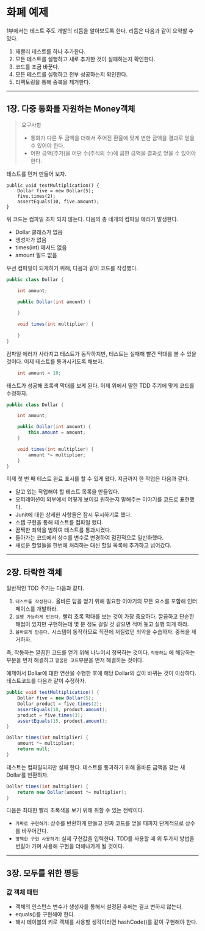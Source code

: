 # 화폐 예제
1부에서는 테스트 주도 개발의 리듬을 알아보도록 한다. 리듬은 다음과 같이 요약할 수 있다.
1. 재빨리 테스트를 하나 추가한다.
2. 모든 테스트를 샐행하고 새로 추가한 것이 실패하는지 확인한다.
3. 코드를 조금 바꾼다.
4. 모든 테스트를 실행하고 전부 성공하는지 확인한다.
5. 리팩토링을 통해 중복을 제거한다. 
---
## 1장. 다중 통화를 자원하는 Money객체
> 요구사항
> * 통화가 다른 두 금액을 더해서 주어진 환율에 맞게 변한 금액을 결과로 얻을 수 있어야 한다. 
> * 어떤 금액(주가)을 어떤 수(주식의 수)에 곱한 금액을 결과로 얻을 수 있어야 한다.

테스트를 먼저 만들어 보자.
```
public void testMultiplication() {
    Dollar five = new Dollar(5);
    five.times(2);
    assertEquals(10, five.amount);
}
```
위 코드는 컴파일 조차 되지 않는다. 다음의 총 네개의 컴파일 에러가 발생한다. 
* Dollar 클래스가 없음
* 생성자가 없음
* times(int) 메서드 없음
* amount 필드 없음

우선 컴파일이 되게하기 위해, 다음과 같이 코드를 작성헀다.

``` java
public class Dollar {

    int amount;

    public Dollar(int amount) {
    
    }

    void times(int multiplier) {
    
    }
}
```
컴파일 에러가 사라지고 테스트가 동작하지만, 테스트는 실패해 빨간 막대를 볼 수 있을 것이다. 이제 테스트를 통과시키도록 해보자.

``` java
    int amount = 10;
```
테스트가 성공해 초록색 막대를 보게 된다. 이제 위에서 말한 TDD 주기에 맞게 코드를 수정하자. 

``` java
public class Dollar {

    int amount;

    public Dollar(int amount) {
        this.amount = amount;
    }

    void times(int multiplier) {
        amount *= multiplier;
    }
}
```
이제 첫 번 째 테스트 완료 표시를 할 수 있게 됐다. 지금까지 한 작업은 다음과 같다. 
* 알고 있는 작업해야 할 테스트 목록을 만들었다.
* 오퍼레이션이 외부에서 어떻게 보이길 원하는지 말해주는 이야기를 코드로 표현했다. 
* Junit에 대한 상세한 사항들은 잠시 무시하기로 했다.
* 스텝 구현을 통해 테스트를 컴파일 했다.
* 끔찍한 죄악을 범하여 테스트를 통과시켰다.
* 돌아가는 코드에서 상수를 변수로 변경하여 점진적으로 일반화했다. 
* 새로운 할일들을 한번에 처리하는 대신 할일 목록에 추가하고 넘어갔다. 
---
## 2장. 타락한 객체
일반적인 TDD 주기는 다음과 같다. 
1. `테스트를 작성한다.` 올바른 답을 얻기 위해 필요한 이야기의 모든 요소를 포함해 인터페이스를 개발하라.
2. `실행 가능하게 만든다.` 빨리 초록 막대를 보는 것이 가장 중요하다. 깔끔하고 단순한 해법이 있지만 구현하는데 몇 분 정도 걸릴 것 같으면 적어 놓고 실행 되게 하라. 
3. `올바르게 만든다.` 시스템이 동작하므로 직전에 저질렀던 죄악을 수숩하자. 중복을 제거하자. 

즉, 작동하는 깔끔한 코드를 얻기 위해 나누어서 정복하는 것이다. `작동하는` 에 해당하는 부분을 먼저 해결하고 `깔꿈한 코드`부분을 먼저 해결하는 것이다. 

예제이서 Dollar에 대한 연산을 수행한 후에 해당 Dollar의 값이 바뀌는 것이 이상하다. 테스트코드를 다음과 같이 수정하자.

``` java
public void testMultiplication() {
    Dollar five = new Dollar(5);
    Dollar product = five.times(2);
    assertEquals(10, product.amount);
    product = five.times(3);
    assertEquals(15, product.amount);
}
```
``` java
Dollar times(int multiplier) {
    amount *= multiplier;
    return null;
}
```
테스트는 컴파일되지만 실패 한다. 테스트를 통과하기 위해 올바른 금액을 갖는 새 Dollar를 반환하자.

``` java
Dollar times(int multiplier) {
    return new Dollar(amount *= multiplier);
}
```

다음은 최대한 빨리 초록색을 보기 위해 취할 수 있는 전략이다.
* `가짜로 구현하기`: 상수를 반환하게 만들고 진짜 코드를 얻을 때까지 단계적으로 상수를 바꾸어간다.
* `명백한 구현 사용하기`: 실제 구현값을 입력한다. TDD를 사용할 때 위 두가지 방법을 번갈아 가며 사용해 구현을 더해나가게 될 것이다.  

---
## 3장. 모두를 위한 평등
### 값 객체 패턴
* 객체의 인스턴스 변수가 생성자를 통해서 설정된 후에는 결코 변하지 않는다.
* equals()를 구현해야 한다. 
* 해시 테이블의 키로 객체를 사용할 생각이라면 hashCode()를 같이 구현해야 한다.

